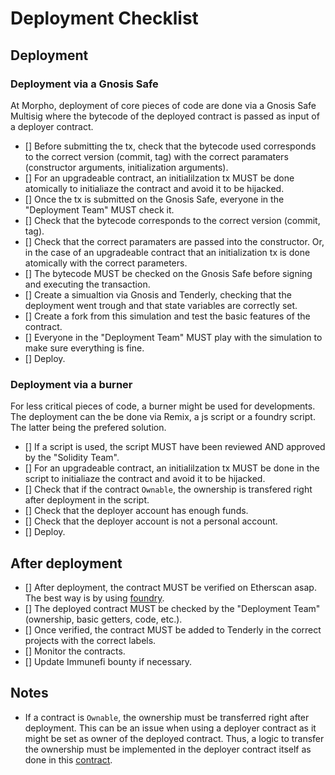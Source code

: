 # Deployment Checklist

## Deployment

### Deployment via a Gnosis Safe

At Morpho, deployment of core pieces of code are done via a Gnosis Safe Multisig where the bytecode of the deployed contract is passed as input of a deployer contract.

- [] Before submitting the tx, check that the bytecode used corresponds to the correct version (commit, tag) with the correct paramaters (constructor arguments, initialization arguments).
- [] For an upgradeable contract, an initialilzation tx MUST be done atomically to initialiaze the contract and avoid it to be hijacked.
- [] Once the tx is submitted on the Gnosis Safe, everyone in the "Deployment Team" MUST check it.
- [] Check that the bytecode corresponds to the correct version (commit, tag). 
- [] Check that the correct paramaters are passed into the constructor. Or, in the case of an upgradeable contract that an initialization tx is done atomically with the correct parameters.
- [] The bytecode MUST be checked on the Gnosis Safe before signing and executing the transaction.
- [] Create a simualtion via Gnosis and Tenderly, checking that the deployment went trough and that state variables are correctly set.
- [] Create a fork from this simulation and test the basic features of the contract.
- [] Everyone in the "Deployment Team" MUST play with the simulation to make sure everything is fine.
- [] Deploy.

### Deployment via a burner

For less critical pieces of code, a burner might be used for developments. The deployment can the be done via Remix, a js script or a foundry script. The latter being the prefered solution.

- [] If a script is used, the script MUST have been reviewed AND approved by the "Solidity Team".
- [] For an upgradeable contract, an initialilzation tx MUST be done in the script to initialiaze the contract and avoid it to be hijacked.
- [] Check that if the contract `Ownable`, the ownership is transfered right after deployment in the script.
- [] Check that the deployer account has enough funds.
- [] Check that the deployer account is not a personal account.
- [] Deploy.

## After deployment

- [] After deployment, the contract MUST be verified on Etherscan asap. The best way is by using [foundry](https://book.getfoundry.sh/forge/deploying?highlight=verify#verifying-a-pre-existing-contract).
- [] The deployed contract MUST be checked by the "Deployment Team" (ownership, basic getters, code, etc.).
- [] Once verified, the contract MUST be added to Tenderly in the correct projects with the correct labels.
- [] Monitor the contracts.
- [] Update Immunefi bounty if necessary.

## Notes

- If a contract is `Ownable`, the ownership must be transferred right after deployment. This can be an issue when using a deployer contract as it might be set as owner of the deployed contract. Thus, a logic to transfer the ownership must be implemented in the deployer contract itself as done in this [contract](https://etherscan.io/address/0xd90bbca6a99a53f8b26782edb0b190a7d599c585).
